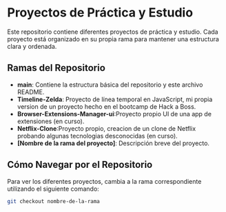 # Proyectos de Práctica y Estudio

Este repositorio contiene diferentes proyectos de práctica y estudio. Cada proyecto está organizado en su propia rama para mantener una estructura clara y ordenada.

## Ramas del Repositorio

- **main**: Contiene la estructura básica del repositorio y este archivo README.
- **Timeline-Zelda**: Proyecto de línea temporal en JavaScript, mi propia version de un proyecto hecho en el bootcamp de Hack a Boss.
- **Browser-Extensions-Manager-ui**:Proyecto propio UI de una app de extensiones (en curso).
- **Netflix-Clone**:Proyecto propio, creacion de un clone de Netflix probando algunas tecnologias desconocidas (en curso).
- **[Nombre de la rama del proyecto]**: Descripción breve del proyecto.

## Cómo Navegar por el Repositorio

Para ver los diferentes proyectos, cambia a la rama correspondiente utilizando el siguiente comando:

```bash
git checkout nombre-de-la-rama
